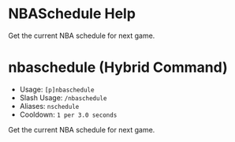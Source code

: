 # NBASchedule Help

Get the current NBA schedule for next game.

# nbaschedule (Hybrid Command)
 - Usage: `[p]nbaschedule`
 - Slash Usage: `/nbaschedule`
 - Aliases: `nschedule`
 - Cooldown: `1 per 3.0 seconds`

Get the current NBA schedule for next game.

